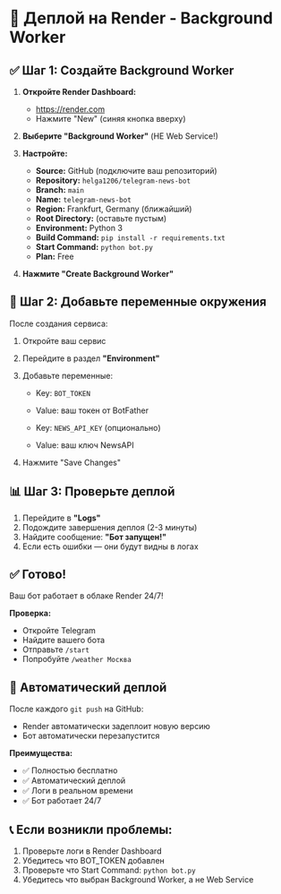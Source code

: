 # 🚀 Деплой на Render - Background Worker

## ✅ Шаг 1: Создайте Background Worker

1. **Откройте Render Dashboard:**
   - https://render.com
   - Нажмите "New" (синяя кнопка вверху)

2. **Выберите "Background Worker"** (НЕ Web Service!)

3. **Настройте:**
   - **Source:** GitHub (подключите ваш репозиторий)
   - **Repository:** `helga1206/telegram-news-bot`
   - **Branch:** `main`
   - **Name:** `telegram-news-bot`
   - **Region:** Frankfurt, Germany (ближайший)
   - **Root Directory:** (оставьте пустым)
   - **Environment:** Python 3
   - **Build Command:** `pip install -r requirements.txt`
   - **Start Command:** `python bot.py`
   - **Plan:** Free

4. **Нажмите "Create Background Worker"**

## 🔑 Шаг 2: Добавьте переменные окружения

После создания сервиса:

1. Откройте ваш сервис
2. Перейдите в раздел **"Environment"**
3. Добавьте переменные:
   - Key: `BOT_TOKEN`
   - Value: ваш токен от BotFather
   
   - Key: `NEWS_API_KEY` (опционально)
   - Value: ваш ключ NewsAPI

4. Нажмите "Save Changes"

## 📊 Шаг 3: Проверьте деплой

1. Перейдите в **"Logs"**
2. Подождите завершения деплоя (2-3 минуты)
3. Найдите сообщение: **"Бот запущен!"**
4. Если есть ошибки — они будут видны в логах

## ✅ Готово!

Ваш бот работает в облаке Render 24/7!

**Проверка:**
- Откройте Telegram
- Найдите вашего бота
- Отправьте `/start`
- Попробуйте `/weather Москва`

## 🔄 Автоматический деплой

После каждого `git push` на GitHub:
- Render автоматически задеплоит новую версию
- Бот автоматически перезапустится

**Преимущества:**
- ✅ Полностью бесплатно
- ✅ Автоматический деплой
- ✅ Логи в реальном времени
- ✅ Бот работает 24/7

## 📞 Если возникли проблемы:

1. Проверьте логи в Render Dashboard
2. Убедитесь что BOT_TOKEN добавлен
3. Проверьте что Start Command: `python bot.py`
4. Убедитесь что выбран Background Worker, а не Web Service




